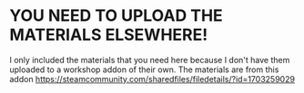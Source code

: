 # YOU NEED TO UPLOAD THE MATERIALS ELSEWHERE!
I only included the materials that you need here because I don't have them uploaded to a workshop addon of their own.
The materials are from this addon https://steamcommunity.com/sharedfiles/filedetails/?id=1703259029
